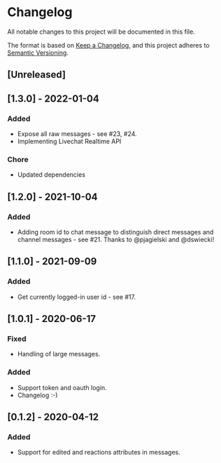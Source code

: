 # Changelog

All notable changes to this project will be documented in this file.

The format is based on [Keep a Changelog](https://keepachangelog.com/en/1.0.0/),
and this project adheres to [Semantic Versioning](https://semver.org/spec/v2.0.0.html).

## [Unreleased]

## [1.3.0] - 2022-01-04

### Added

- Expose all raw messages - see #23, #24.
- Implementing Livechat Realtime API

### Chore
- Updated dependencies

## [1.2.0] - 2021-10-04

### Added

- Adding room id to chat message to distinguish direct messages and channel messages - see #21. Thanks to @pjagielski and
  @dswiecki!

## [1.1.0] - 2021-09-09

### Added

- Get currently logged-in user id - see #17.

## [1.0.1] - 2020-06-17

### Fixed

- Handling of large messages.

### Added

- Support token and oauth login.
- Changelog :-)

## [0.1.2] - 2020-04-12

### Added

- Support for edited and reactions attributes in messages.

